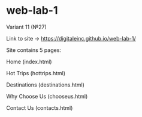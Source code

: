 # web-lab-1

Variant 11 (№27)

Link to site -> https://digitaleinc.github.io/web-lab-1/

Site contains 5 pages:

Home (index.html)

Hot Trips (hottrips.html)

Destinations (destinations.html)

Why Choose Us (chooseus.html)

Contact Us (contacts.html)
